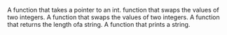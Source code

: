 A function that takes a pointer to an int. function that swaps the values of two integers.
A function that swaps the values of two integers.
A function that returns the length ofa string.
A function that prints a string.
